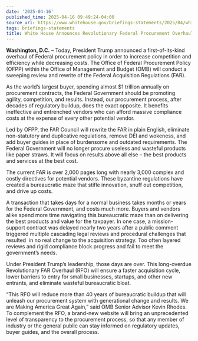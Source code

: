 ```yaml
---
date: '2025-04-16'
published_time: 2025-04-16 09:49:24-04:00
source_url: https://www.whitehouse.gov/briefings-statements/2025/04/white-house-announces-revolutionary-federal-procurement-overhaul/
tags: briefings-statements
title: White House Announces Revolutionary Federal Procurement Overhaul
---
```

 
**Washington, D.C.** – Today, President Trump announced a
first-of-its-kind overhaul of Federal procurement policy in order to
increase competition and efficiency while decreasing costs. The Office
of Federal Procurement Policy (OFPP) within the Office of Management and
Budget (OMB) will conduct a sweeping review and rewrite of the Federal
Acquisition Regulations (FAR).

As the world’s largest buyer, spending almost $1 trillion annually on
procurement contracts, the Federal Government should be promoting
agility, competition, and results. Instead, our procurement process,
after decades of regulatory buildup, does the exact opposite. It
benefits ineffective and entrenched vendors who can afford massive
compliance costs at the expense of every other potential vendor.

Led by OFPP, the FAR Council will rewrite the FAR in plain English,
eliminate non-statutory and duplicative regulations, remove DEI and
wokeness, and add buyer guides in place of burdensome and outdated
requirements. The Federal Government will no longer procure useless and
wasteful products like paper straws. It will focus on results above all
else – the best products and services at the best cost.

The current FAR is over 2,000 pages long with nearly 3,000 complex and
costly directives for potential vendors. These byzantine regulations
have created a bureaucratic maze that stifle innovation, snuff out
competition, and drive up costs.

A transaction that takes days for a normal business takes months or
years for the Federal Government, and costs much more. Buyers and
vendors alike spend more time navigating this bureaucratic maze than on
delivering the best products and value for the taxpayer. In one case, a
mission-support contract was delayed nearly two years after a public
comment triggered multiple cascading legal reviews and procedural
challenges that resulted  in no real change to the acquisition strategy.
Too often layered reviews and rigid compliance block progress and fail
to meet the government’s needs.

Under President Trump’s leadership, those days are over. This
long-overdue Revolutionary FAR Overhaul (RFO) will ensure a faster
acquisition cycle, lower barriers to entry for small businesses,
startups, and other new entrants, and eliminate wasteful bureaucratic
bloat.

“This RFO will reduce more than 40 years of bureaucratic buildup that
will unleash our procurement system with generational change and
results. We are Making America Great Again,” said OMB Senior Advisor
Kevin Rhodes. To complement the RFO, a brand-new website will bring an
unprecedented level of transparency to the procurement process, so that
any member of industry or the general public can stay informed on
regulatory updates, buyer guides, and the overall process. 

